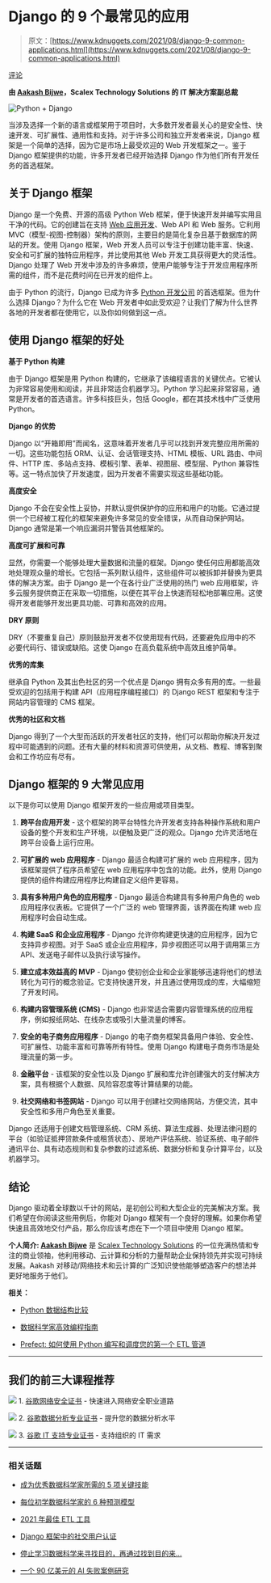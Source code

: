 # Django 的 9 个最常见的应用

> 原文：[https://www.kdnuggets.com/2021/08/django-9-common-applications.html](https://www.kdnuggets.com/2021/08/django-9-common-applications.html)

[评论](#comments)

**由 [Aakash Bijwe](https://www.linkedin.com/in/akash-bijwe-79ba89195/?originalSubdomain=in)，Scalex Technology Solutions 的 IT 解决方案副总裁**

![Python + Django](../Images/8d9d0d7979340d35ca842f66dfb82875.png)

当涉及选择一个新的语言或框架用于项目时，大多数开发者最关心的是安全性、快速开发、可扩展性、通用性和支持。对于许多公司和独立开发者来说，Django 框架是一个简单的选择，因为它是市场上最受欢迎的 Web 开发框架之一。鉴于 Django 框架提供的功能，许多开发者已经开始选择 Django 作为他们所有开发任务的首选框架。

## **关于 Django 框架**

Django 是一个免费、开源的高级 Python Web 框架，便于快速开发并编写实用且干净的代码。它的创建旨在支持 [Web 应用开发](https://scalexcloud.com/digital-applications/web-app-development/)、Web API 和 Web 服务。它利用 MVC（模型-视图-控制器）架构的原则，主要目的是简化复杂且基于数据库的网站的开发。使用 Django 框架，Web 开发人员可以专注于创建功能丰富、快速、安全和可扩展的独特应用程序，并比使用其他 Web 开发工具获得更大的灵活性。Django 处理了 Web 开发中涉及的许多麻烦，使用户能够专注于开发应用程序所需的组件，而不是花费时间在已开发的组件上。

由于 Python 的流行，Django 已成为许多 [Python 开发公司](https://scalexcloud.com/python-development-services/) 的首选框架。但为什么选择 Django？为什么它在 Web 开发者中如此受欢迎？让我们了解为什么世界各地的开发者都在使用它，以及你如何做到这一点。

## **使用 Django 框架的好处**

**基于 Python 构建**

由于 Django 框架是用 Python 构建的，它继承了该编程语言的关键优点。它被认为非常容易使用和阅读，并且非常适合机器学习。Python 学习起来非常容易，通常是开发者的首选语言。许多科技巨头，包括 Google，都在其技术栈中广泛使用 Python。

**Django 的优势**

Django 以“开箱即用”而闻名，这意味着开发者几乎可以找到开发完整应用所需的一切。这些功能包括 ORM、认证、会话管理支持、HTML 模板、URL 路由、中间件、HTTP 库、多站点支持、模板引擎、表单、视图层、模型层、Python 兼容性等。这一特点加快了开发速度，因为开发者不需要实现这些基础功能。

**高度安全**

Django 不会在安全性上妥协，并默认提供保护你的应用和用户的功能。它通过提供一个已经被工程化的框架来避免许多常见的安全错误，从而自动保护网站。Django 通常是第一个响应漏洞并警告其他框架的。

**高度可扩展和可靠**

显然，你需要一个能够处理大量数据和流量的框架。Django 使任何应用都能高效地处理观众量的增长。它包括一系列默认组件，这些组件可以被拆卸并替换为更具体的解决方案。由于 Django 是一个在各行业广泛使用的热门 web 应用框架，许多云服务提供商正在采取一切措施，以便在其平台上快速而轻松地部署应用。这使得开发者能够开发出更具功能、可靠和高效的应用。

**DRY 原则**

DRY（不要重复自己）原则鼓励开发者不仅使用现有代码，还要避免应用中的不必要代码行、错误或缺陷。这使 Django 在高负载系统中高效且维护简单。

**优秀的库集**

继承自 Python 及其出色社区的另一个优点是 Django 拥有众多有用的库。一些最受欢迎的包括用于构建 API（应用程序编程接口）的 Django REST 框架和专注于网站内容管理的 CMS 框架。

**优秀的社区和文档**

Django 得到了一个大型而活跃的开发者社区的支持，他们可以帮助你解决开发过程中可能遇到的问题。还有大量的材料和资源可供使用，从文档、教程、博客到聚会和工作坊应有尽有。

## **Django 框架的 9 大常见应用**

以下是你可以使用 Django 框架开发的一些应用或项目类型。

1.  **跨平台应用开发** - 这个框架的跨平台特性允许开发者支持各种操作系统和用户设备的整个开发和生产环境，以便触及更广泛的观众。Django 允许灵活地在跨平台设备上运行应用。

1.  **可扩展的 web 应用程序** - Django 最适合构建可扩展的 web 应用程序，因为该框架提供了程序员希望在 web 应用程序中包含的功能。此外，使用 Django 提供的组件构建应用程序比构建自定义组件更容易。

1.  **具有多种用户角色的应用程序** - Django 最适合构建具有多种用户角色的 web 应用程序仪表板。它提供了一个广泛的 web 管理界面，该界面在构建 web 应用程序时会自动生成。

1.  **构建 SaaS 和企业应用程序** - Django 允许你构建更快速的应用程序，因为它支持异步视图。对于 SaaS 或企业应用程序，异步视图还可以用于调用第三方 API、发送电子邮件以及执行读写操作。

1.  **建立成本效益高的 MVP** - Django 使初创企业和企业家能够迅速将他们的想法转化为可行的概念验证。它支持快速开发，并且通过使用现成的库，大幅缩短了开发时间。

1.  **构建内容管理系统 (CMS)** - Django 也非常适合需要内容管理系统的应用程序，例如报纸网站、在线杂志或吸引大量流量的博客。

1.  **安全的电子商务应用程序** - Django 的电子商务框架具备用户体验、安全性、可扩展性、功能丰富和可靠等所有特性。使用 Django 构建电子商务市场是处理流量的第一步。

1.  **金融平台** - 该框架的安全性以及 Django 扩展和库允许创建强大的支付解决方案，具有根据个人数据、风险容忍度等计算结果的功能。

1.  **社交网络和书签网站** - Django 可以用于创建社交网络网站，方便交流，其中安全性和多用户角色至关重要。

Django 还适用于创建文档管理系统、CRM 系统、算法生成器、处理法律问题的平台（如验证抵押贷款条件或租赁状态）、房地产评估系统、验证系统、电子邮件通讯平台、具有动态规则和复杂参数的过滤系统、数据分析和复杂计算平台，以及机器学习。

## **结论**

Django 驱动着全球数以千计的网站，是初创公司和大型企业的完美解决方案。我们希望在你阅读这些用例后，你能对 Django 框架有一个良好的理解。如果你希望快速且高效地交付产品，那么你应该考虑在下一个项目中使用 Django 框架。

**个人简介: [Aakash Bijwe](https://www.linkedin.com/in/akash-bijwe-79ba89195/?originalSubdomain=in)** 是 [Scalex Technology Solutions](http://www.scalexcloud.com/) 的一位充满热情和专注的商业领袖，他利用移动、云计算和分析的力量帮助企业保持领先并实现可持续发展。Aakash 对移动/网络技术和云计算的广泛知识使他能够塑造客户的想法并更好地服务于他们。

**相关：**

+   [Python 数据结构比较](/2021/07/python-data-structures-compared.html)

+   [数据科学家高效编程指南](/2021/08/data-scientist-guide-efficient-coding-python.html)

+   [Prefect: 如何使用 Python 编写和调度您的第一个 ETL 管道](/2021/08/prefect-write-schedule-etl-pipeline-python.html)

* * *

## 我们的前三大课程推荐

![](../Images/0244c01ba9267c002ef39d4907e0b8fb.png) 1\. [谷歌网络安全证书](https://www.kdnuggets.com/google-cybersecurity) - 快速进入网络安全职业道路

![](../Images/e225c49c3c91745821c8c0368bf04711.png) 2\. [谷歌数据分析专业证书](https://www.kdnuggets.com/google-data-analytics) - 提升您的数据分析水平

![](../Images/0244c01ba9267c002ef39d4907e0b8fb.png) 3\. [谷歌 IT 支持专业证书](https://www.kdnuggets.com/google-itsupport) - 支持组织的 IT 需求

* * *

### 相关话题

+   [成为优秀数据科学家所需的 5 项关键技能](https://www.kdnuggets.com/2021/12/5-key-skills-needed-become-great-data-scientist.html)

+   [每位初学数据科学家的 6 种预测模型](https://www.kdnuggets.com/2021/12/6-predictive-models-every-beginner-data-scientist-master.html)

+   [2021 年最佳 ETL 工具](https://www.kdnuggets.com/2021/12/mozart-best-etl-tools-2021.html)

+   [Django 框架中的社交用户认证](https://www.kdnuggets.com/2023/01/social-user-authentication-django-framework.html)

+   [停止学习数据科学来寻找目的，再通过找到目的来…](https://www.kdnuggets.com/2021/12/stop-learning-data-science-find-purpose.html)

+   [一个 90 亿美元的 AI 失败案例研究](https://www.kdnuggets.com/2021/12/9b-ai-failure-examined.html)
